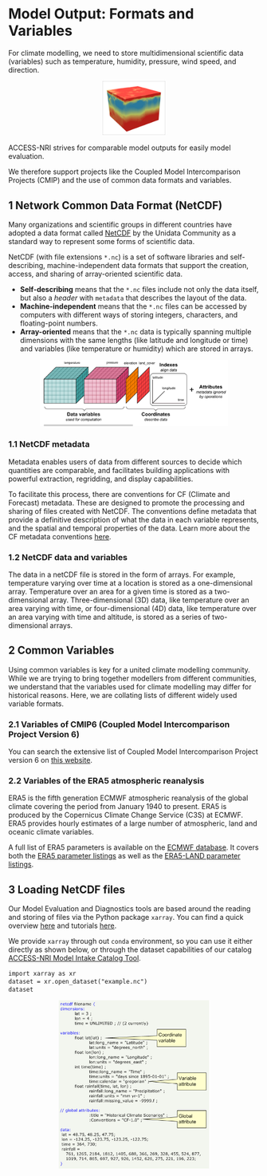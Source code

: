 # Model Output: Formats and Variables

<!-- For this content, I have used a lot of text from this website: https://pro.arcgis.com/en/pro-app/latest/help/data/multidimensional/fundamentals-of-netcdf-data-storage.htm -->

For climate modelling, we need to store multidimensional scientific data (variables) such as temperature, humidity, pressure, wind speed, and direction.

<div style="text-align: center;">
     <img src="../../../assets/model_evaluation/netcdf_example.png" alt="Example of a three-dimensional data array" width="25%"/>
 </div>

ACCESS-NRI strives for comparable model outputs for easily model evaluation.

We therefore support projects like the Coupled Model Intercomparison Projects (CMIP) and the use of common data formats and variables.

## 1 Network Common Data Format (NetCDF)

Many organizations and scientific groups in different countries have adopted a data format called [NetCDF](https://www.unidata.ucar.edu/software/NetCDF/) by the Unidata Community as a standard way to represent some forms of scientific data.

NetCDF (with file extensions `*.nc`) is a set of software libraries and self-describing, machine-independent data formats that support the creation, access, and sharing of array-oriented scientific data.

- **Self-describing** means that the `*.nc` files include not only the data itself, but also a *header* with `metadata` that describes the layout of the data.
- **Machine-independent** means that the  `*.nc` files can be accessed by computers with different ways of storing integers, characters, and floating-point numbers.
- **Array-oriented** means that the `*.nc` data is typically spanning multiple dimensions with the same lengths (like latitude and longitude or time) and variables (like temperature or humidity) which are stored in arrays.

<div style="text-align: center;">
     <img src="../../../assets/model_evaluation/NetCDF_1.png" alt="Schematic of a NetCDF file with data (temperature and pressure as variables stored over the dimensions latitude, longitude, and time) and metadata" width="75%"/>
 </div>

### 1.1 NetCDF metadata

Metadata enables users of data from different sources to decide which quantities are comparable, and facilitates building applications with powerful extraction, regridding, and display capabilities.

To facilitate this process, there are conventions for CF (Climate and Forecast) metadata. These are designed to promote the processing and sharing of files created with NetCDF. The conventions define metadata that provide a definitive description of what the data in each variable represents, and the spatial and temporal properties of the data. Learn more about the CF metadata conventions [here](http://cfconventions.org).

### 1.2 NetCDF data and variables

The data in a netCDF file is stored in the form of arrays. For example, temperature varying over time at a location is stored as a one-dimensional array. Temperature over an area for a given time is stored as a two-dimensional array. Three-dimensional (3D) data, like temperature over an area varying with time, or four-dimensional (4D) data, like temperature over an area varying with time and altitude, is stored as a series of two-dimensional arrays.

## 2 Common Variables

Using common variables is key for a united climate modelling community. While we are trying to bring together modellers from different communities, we understand that the variables used for climate modelling may differ for historical reasons. Here, we are collating lists of different widely used variable formats.

<!-- We have created a prototype of markdown files with variable tables that can be queried via jquery -->
<!-- Because they were not ready for quick searches (jquery with extended html tables is slow), we did not include them in the Legacy Relase (July/August 2023). -->
<!-- The code and markdown files are hosted on a github repository, however: https://github.com/svenbuder/access_model_variables -->

### 2.1 Variables of CMIP6 (Coupled Model Intercomparison Project Version 6)

You can search the extensive list of Coupled Model Intercomparison Project version 6 on [this website](Chttps://clipc-services.ceda.ac.uk/dreq/index/var.html).

### 2.2 Variables of the ERA5 atmospheric reanalysis

ERA5 is the fifth generation ECMWF atmospheric reanalysis of the global climate covering the period from January 1940 to present. ERA5 is produced by the Copernicus Climate Change Service (C3S) at ECMWF. ERA5 provides hourly estimates of a large number of atmospheric, land and oceanic climate variables.

A full list of ERA5 parameters is available on the [ECMWF database](https://codes.ecmwf.int/grib/param-db/). It covers both the [ERA5 parameter listings](https://confluence.ecmwf.int/display/CKB/ERA5%3A+data+documentation#ERA5:datadocumentation-Parameterlistings) as well as the [ERA5-LAND parameter listings](https://confluence.ecmwf.int/display/CKB/ERA5-Land%3A+data+documentation#ERA5Land:datadocumentation-parameterlistingParameterlistings).

## 3 Loading NetCDF files

Our Model Evaluation and Diagnostics tools are based around the reading and storing of files via the Python package `xarray`. You can find a quick overview [here](https://docs.xarray.dev/en/stable/getting-started-guide/quick-overview.html) and tutorials [here](
https://tutorial.xarray.dev/intro.html#).

We provide `xarray` through out `conda` environment, so you can use it either directly as shown below, or through the dataset capabilities of our catalog [ACCESS-NRI Model Intake Catalog Tool](../../model_evaluation_model_catalogs/index.md).

```
import xarray as xr
dataset = xr.open_dataset("example.nc")
dataset
```

<div style="text-align: center;">
     <img src="../../../assets/model_evaluation/netcdf_example.jpg" alt="Example of an actual NetCDF file with data (precipitation/rainfall over the dimensions latitude, longitude, and time) and metadata. Picture from https://pro.arcgis.com/en/pro-app/latest/help/data/multidimensional/fundamentals-of-netcdf-data-storage.html" width="60%"/>
 </div>
